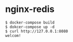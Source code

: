 # nginx-redis
```
$ docker-compose build
$ dokcer-compose up -d
$ curl http://127.0.0.1:8080
welcom!
```